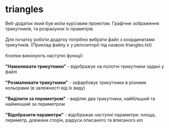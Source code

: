 # triangles
Веб-додаток який був моїм курсовим проектом. Графічне зображення трикутників, та розрахунок їх праметрів.<br><br>
Для початку роботи додатку потрібно вибрати файл з координатами трикутнків. (Приклад файлу є у репозиторії під назвою triangles.txt)<br><br>
Кнопки виконують наступні функції:<br><br>
<b>"Намалювати трикутники"</b> - відображує на полотні трикутники задані у файлі<br><br>
<b>"Розмалювати трикутники"</b> - зафарбовує трикутники в різними кольорами (в залежності від їх виду)<br><br>
<b>"Виділити за периметром"</b> - виділяє два трикутники, найбільший та найменший за периметром<br><br>
<b>"Відобразити параметри"</b> - відображає наступні параметри: площа, периметр, довжини сторін, радіуси описаного та вписаного кіл
